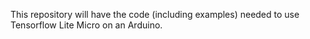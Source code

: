 This repository will have the code (including examples) needed to use Tensorflow Lite Micro on an Arduino.

